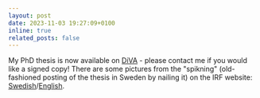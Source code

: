 ```yaml
---
layout: post
date: 2023-11-03 19:27:09+0100
inline: true
related_posts: false
---
```


My PhD thesis is now available on <a href='https://urn.kb.se/resolve?urn=urn:nbn:se:uu:diva-512834'>DiVA</a> - please contact me if you would like a signed copy! There are some pictures from the "spikning" (old-fashioned posting of the thesis in Sweden by nailing it) on the IRF website: <a href='https://www.irf.se/sv/news/2023/11/02/joshua-dreyer-spikade-doktorsavhandling-material-fran-saturnus-d-ring-i-fokus/'>Swedish</a>/<a href='https://www.irf.se/en/news/2023/11/02/joshua-dreyer-nailed-his-doctoral-thesis-material-from-saturns-d-ring-in-focus/'>English</a>.
